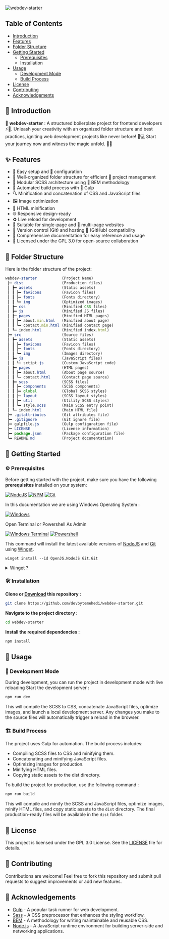 ![webdev-starter](https://socialify.git.ci/devbytemehedi/webdev-starter/image?font=KoHo&forks=1&issues=1&name=1&pattern=Solid&pulls=1&stargazers=1&theme=Auto)

## Table of Contents

- [Introduction](#intro)
- [Features](#ft)
- [Folder Structure](#fst)
- [Getting Started](#gs)
  - [Prerequisites](#prt)
  - [Installation](#ins)
- [Usage](#usg)
  - [Development Mode](#dev)
  - [Build Process](#bd)
- [License](#ls)
- [Contributing](#cntrb)
- [Acknowledgements](#ack)

<h2 id="intro"> 🌟 Introduction</h2>

🚀 **webdev-starter** : A structured boilerplate project for frontend developers ⚡️🎨. Unleash your creativity with an organized folder structure and best practices, igniting web development projects like never before! 💪💻 Start your journey now and witness the magic unfold. 🌟🔥

<h2 id="ft">✨ Features</h2>

- 🚀 Easy setup and 🔧 configuration
- 📁 Well-organized folder structure for efficient 💼 project management
- 🎨 Modular SCSS architecture using 🧩 BEM methodology
- 🤖 Automated build process with 🌊 Gulp
- 🔍 Minification and concatenation of CSS and JavaScript files
- 🖼️ Image optimization
- 🔨 HTML minification
- 🌐 Responsive design-ready
- ♻️ Live reload for development
- 📄 Suitable for single-page and 📑 multi-page websites
- 🔀 Version control (Git) and hosting 🐙 (GitHub) compatibility
- 📖 Comprehensive documentation for easy reference and usage
- 📜 Licensed under the GPL 3.0 for open-source collaboration

<h2 id="fst"> 📂 Folder Structure </h2>

Here is the folder structure of the project:

```js
webdev-starter           (Project Name)
 ┣━ dist                 (Production files)
 ┃ ┣━ assets             (Static assets)
 ┃ ┃ ┣━ favicons         (Favicon files)
 ┃ ┃ ┣━ fonts            (Fonts directory)
 ┃ ┃ ┗━ img              (Optimized images)
 ┃ ┣━ css                (Minified CSS files)
 ┃ ┣━ js                 (Minified JS files)
 ┃ ┣━ pages              (Minified HTML pages)
 ┃ ┃ ┣━ about.min.html   (Minified about page)
 ┃ ┃ ┗━ contact.min.html (Minified contact page)
 ┃ ┗━ index.html         (Minified index.html)
 ┣━ src                  (Source files)
 ┃ ┣━ assets             (Static assets)
 ┃ ┃ ┣━ favicons         (Favicon files)
 ┃ ┃ ┣━ fonts            (Fonts directory)
 ┃ ┃ ┗━ img              (Images directory)
 ┃ ┣━ js                 (JavaScript files)
 ┃ ┃ ┗━ sctipt.js        (Custom JavaScript code)
 ┃ ┣━ pages              (HTML pages)
 ┃ ┃ ┣━ about.html       (About page source)
 ┃ ┃ ┗━ contact.html     (Contact page source)
 ┃ ┣━ scss               (SCSS files)
 ┃ ┃ ┣━ components       (SCSS components)
 ┃ ┃ ┣━ global           (Global SCSS styles)
 ┃ ┃ ┣━ layout           (SCSS layout styles)
 ┃ ┃ ┣━ util             (Utility SCSS styles)
 ┃ ┃ ┗━ style.scss       (Main SCSS entry point)
 ┃ ┗━ index.html         (Main HTML file)
 ┣━ .gitattributes       (Git attributes file)
 ┣━ .gitignore           (Git ignore file)
 ┣━ gulpfile.js          (Gulp configuration file)
 ┣━ LICENSE              (License information)
 ┣━ package.json         (Package configuration file)
 ┗━ README.md            (Project documentation)
```

<!-- ## Customization -->
<div id="gs"><h2>🚀 Getting Started </h2></div>

<div id="prt"><h3>⚙️ Prerequisites </h3></div>

Before getting started with the project, make sure you have the following **prerequisites** installed on your system:

[![NodeJS](https://img.shields.io/badge/Node.js-43853D?style=for-the-badge&logo=node.js&logoColor=white)](https://github.com/nodejs/node.git) [![NPM](https://img.shields.io/badge/npm-CB3837?style=for-the-badge&logo=npm&logoColor=white)](https://github.com/npm/cli.git) [![Git](https://img.shields.io/badge/GIT-E44C30?style=for-the-badge&logo=git&logoColor=white)](https://git-scm.com/)

In this documentation we are using Windows Operating System :

[![Windows](https://img.shields.io/badge/Windows-0078D6?style=for-the-badge&logo=windows&logoColor=white)](https://aka.ms/windows11)

Open Terminal or Powershell As Admin

[![Windows Terminal](https://img.shields.io/badge/windows%20terminal-4D4D4D?style=for-the-badge&logo=windows%20terminal&logoColor=white)](https://aka.ms/terminal) [![Powershell](https://img.shields.io/badge/powershell-5391FE?style=for-the-badge&logo=powershell&logoColor=white)](https://github.com/PowerShell/PowerShell.git)

This command will install the latest available versions of [NodeJS](https://nodejs.org/) and [Git](https://git-scm.com/) using [Winget](https://github.com/microsoft/winget-cli.git).

```pwsh
winget install --id OpenJS.NodeJS Git.Git
```

<details>
  <summary>Winget ?</summary>

[Winget](https://github.com/microsoft/winget-cli.git) comes with Windows by deafult, to check type `winget -v` to get installed version.

If not type this to install:

```pwsh
Set-ExecutionPolicy RemoteSigned -Scope Process -Force; iex "& { $(irm https://aka.ms/winget-cli) }"; Set-ExecutionPolicy <original_execution_policy> -Scope Process -Force
```

</details>
<div id="ins"><h3>🛠️ Installation</h3></div>

**Clone or [Download](https://github.com/devbytemehedi/webdev-starter/archive/refs/heads/main.zip) this repository :**

```bash
git clone https://github.com/devbytemehedi/webdev-starter.git
```

**Navigate to the project directory :**

```bash
cd webdev-starter
```

**Install the required dependencies :**

```bash
npm install
```

<div id="usg"><h2>📝 Usage</h2></div>

<div id="dev"><h3>🚧 Development Mode</h3></div>

During development, you can run the project in development mode with live reloading
Start the development server :

```bash
npm run dev
```

This will compile the SCSS to CSS, concatenate JavaScript files, optimize images, and launch a local development server. Any changes you make to the source files will automatically trigger a reload in the browser.

<div id="bd"><h3>🏗️ Build Process
</h3></div>

The project uses Gulp for automation. The build process includes:

- Compiling SCSS files to CSS and minifying them.
- Concatenating and minifying JavaScript files.
- Optimizing images for production.
- Minifying HTML files.
- Copying static assets to the dist directory.

To build the project for production, use the following command :

```bash
npm run build
```

This will compile and minify the SCSS and JavaScript files, optimize images, minify HTML files, and copy static assets to the `dist` directory. The final production-ready files will be available in the `dist` folder.

<div id="ls"><h2>📄 License</h2></div>

This project is licensed under the GPL 3.0 License. See the [LICENSE](./LICENSE) file for details.

<div id="cntrb"><h2>🤝 Contributing</h2></div>

Contributions are welcome! Feel free to fork this repository and submit pull requests to suggest improvements or add new features.

<div id="ack"><h2>🙏 Acknowledgements</h2></div>

- [Gulp](https://gulpjs.com/) - A popular task runner for web development.
- [Sass](https://sass-lang.com/) - A CSS preprocessor that enhances the styling workflow.
- [BEM](https://en.bem.info/) - A methodology for writing maintainable and reusable CSS.
- [Node.js](https://nodejs.org/) - A JavaScript runtime environment for building server-side and networking applications.

